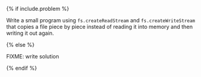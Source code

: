 {% if include.problem %}

Write a small program using `fs.createReadStream` and `fs.createWriteStream`
that copies a file piece by piece
instead of reading it into memory and then writing it out again.

{% else %}

FIXME: write solution

{% endif %}
